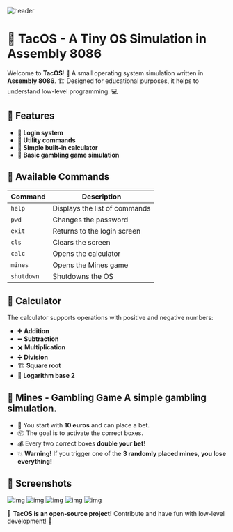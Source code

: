 ![header](https://capsule-render.vercel.app/api?type=waving&height=230&color=gradient&customColorList=23&text=TacOS&textBg=false&fontAlignY=40&reversal=false&animation=fadeIn)
# 🌮 TacOS - A Tiny OS Simulation in Assembly 8086

Welcome to **TacOS**! 🎉 A small operating system simulation written in **Assembly 8086**. 🏗️ Designed for educational purposes, it helps to understand low-level programming. 💻

## 🚀 Features 
- 🔐 **Login system** 
- 🔧 **Utility commands** 
- 🧮 **Simple built-in calculator** 
- 🎰 **Basic gambling game simulation**

## 📜 Available Commands 
| Command | Description | 
|---------|------------| 
| `help` | Displays the list of commands | 
| `pwd` | Changes the password | 
| `exit` | Returns to the login screen | 
| `cls` | Clears the screen | 
| `calc` | Opens the calculator | 
| `mines` | Opens the Mines game |
| `shutdown` | Shutdowns the OS |

## 🧮 Calculator 
The calculator supports operations with positive and negative numbers: 
- ➕ **Addition** 
-  ➖ **Subtraction** 
-  ✖️ **Multiplication** 
-  ➗ **Division** 
-  🏗️ **Square root** 
-  🔢 **Logarithm base 2**

## 🎰 Mines - Gambling Game A simple gambling simulation. 
- 🎲 You start with **10 euros** and can place a bet. 
- 📦 The goal is to activate the correct boxes. 
- 💰 Every two correct boxes **double your bet**! 
- 💥 **Warning!** If you trigger one of the **3 randomly placed mines**, **you lose everything!**

## 📸 Screenshots
![img](.github/workflows/img1)
![img](.github/workflows/img2)
![img](.github/workflows/img3)
![img](.github/workflows/img4)
![img](.github/workflows/img5)

🔧 **TacOS is an open-source project!** Contribute and have fun with low-level development! 🚀

